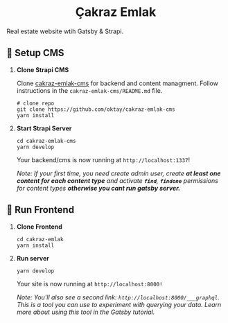 <h1 align="center">
  Çakraz Emlak
</h1>

Real estate website wtih Gatsby & Strapi.

## 🚀 Setup CMS

1.  **Clone Strapi CMS**

    Clone [cakraz-emlak-cms](https://github.com/oktay/cakraz-emlak-cms) for backend and content managment. Follow instructions in the `cakraz-emlak-cms/README.md`     file.

    ```shell
    # clone repo
    git clone https://github.com/oktay/cakraz-emlak-cms
    yarn install
    ```

3.  **Start Strapi Server**

    ```shell
    cd cakraz-emlak-cms
    yarn develop
    ```

    Your backend/cms is now running at `http://localhost:1337`!
    
    *Note: If your first time, you need create admin user, create **at least one content for each content type** and activate **`find`**, **`findone`** permissions for content types **otherwise you cant run gatsby server.***

## 🌟 Run Frontend

1.  **Clone Frontend**

    ```shell
    cd cakraz-emlak
    yarn install
    ```
    
2. **Run server**

   ```shell
   yarn develop
   ```
    
    Your site is now running at `http://localhost:8000!`

    *Note: You'll also see a second link: `http://localhost:8000/___graphql`. This is a tool you can use to experiment with querying your data. Learn more about using this tool     in the Gatsby tutorial.*
